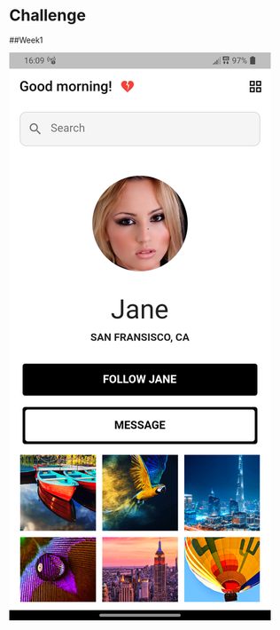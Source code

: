 # Challenge

##Week1

![alt text](https://github.com/Joshuailuma/Challenge/blob/main/Week%201.png?raw=true)
